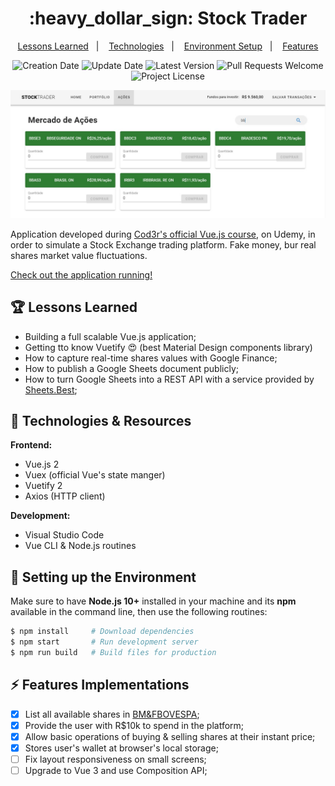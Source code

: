 <h1 align="center">
  :heavy_dollar_sign: Stock Trader
</h1>

<p align="center">
  <a href="#trophy-lessons-learned">Lessons Learned</a>&nbsp;&nbsp;&nbsp;|&nbsp;&nbsp;&nbsp;
  <a href="#rocket-technologies--resources">Technologies</a>&nbsp;&nbsp;&nbsp;|&nbsp;&nbsp;&nbsp;
  <a href="#hammer-setting-up-the-environment">Environment Setup</a>&nbsp;&nbsp;&nbsp;|&nbsp;&nbsp;&nbsp;
  <a href="#zap-features-implementations">Features</a>
</p>

<p align="center">
  <img src="https://img.shields.io/static/v1?labelColor=000000&color=2E7D32&label=created%20at&message=Apr%202020" alt="Creation Date" />

  <img src="https://img.shields.io/github/last-commit/juliolmuller/stock-trader?label=updated%20at&labelColor=000000&color=2E7D32" alt="Update Date" />

  <img src="https://img.shields.io/github/v/tag/juliolmuller/stock-trader?label=latest%20version&labelColor=000000&color=2E7D32" alt="Latest Version" />

  <img src="https://img.shields.io/static/v1?labelColor=000000&color=2E7D32&label=PRs&message=welcome" alt="Pull Requests Welcome" />

  <img src="https://img.shields.io/github/license/juliolmuller/stock-trader?labelColor=000000&color=2E7D32" alt="Project License" />
</p>

![Application snapshot](./src/assets/app-overview.jpg)

Application developed during [Cod3r's official Vue.js course](https://www.udemy.com/course/vue-js-completo/), on Udemy, in order to simulate a Stock Exchange trading platform. Fake money, bur real shares market value fluctuations.

[Check out the application running!](https://juliolmuller.github.io/stock-trader/)

## :trophy: Lessons Learned

- Building a full scalable Vue.js application;
- Getting tto know Vuetify :heart_eyes: (best Material Design components library)
- How to capture real-time shares values with Google Finance;
- How to publish a Google Sheets document publicly;
- How to turn Google Sheets into a REST API with a service provided by [Sheets.Best](https://sheet.best/);

## :rocket: Technologies & Resources

**Frontend:**
- Vue.js 2
- Vuex (official Vue's state manger)
- Vuetify 2
- Axios (HTTP client)

**Development:**
- Visual Studio Code
- Vue CLI & Node.js routines

## :hammer: Setting up the Environment

Make sure to have **Node.js 10+** installed in your machine and its **npm** available in the command line, then use the following routines:

```bash
$ npm install     # Download dependencies
$ npm start       # Run development server
$ npm run build   # Build files for production
```

## :zap: Features Implementations

- [x] List all available shares in [BM&FBOVESPA](http://www.b3.com.br/);
- [x] Provide the user with R$10k to spend in the platform;
- [x] Allow basic operations of buying & selling shares at their instant price;
- [x] Stores user's wallet at browser's local storage;
- [ ] Fix layout responsiveness on small screens;
- [ ] Upgrade to Vue 3 and use Composition API;
